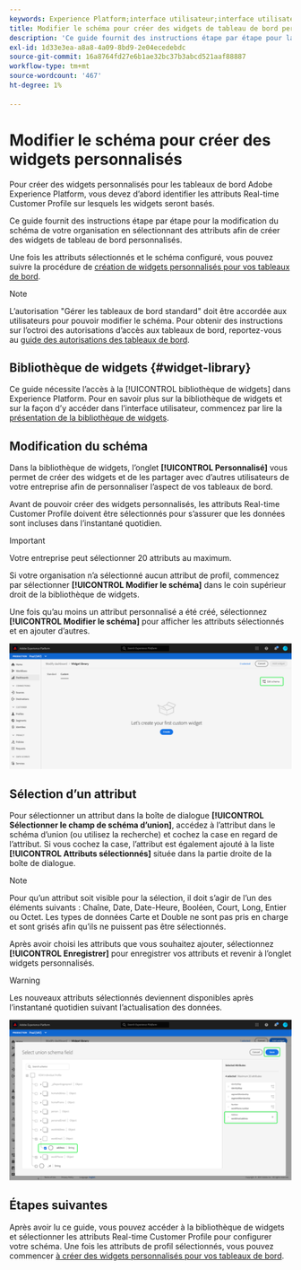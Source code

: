 ```yaml
---
keywords: Experience Platform;interface utilisateur;interface utilisateur;tableaux de bord;profils;segments;destinations;utilisation des licences
title: Modifier le schéma pour créer des widgets de tableau de bord personnalisés
description: 'Ce guide fournit des instructions étape par étape pour la sélection des attributs et la configuration du schéma de votre organisation afin de créer des widgets personnalisés pour les tableaux de bord Adobe Experience Platform. '
exl-id: 1d33e3ea-a8a8-4a09-8bd9-2e04ecedebdc
source-git-commit: 16a8764fd27e6b1ae32bc37b3abcd521aaf88887
workflow-type: tm+mt
source-wordcount: '467'
ht-degree: 1%

---
```


# Modifier le schéma pour créer des widgets personnalisés

Pour créer des widgets personnalisés pour les tableaux de bord Adobe Experience Platform, vous devez d’abord identifier les attributs Real-time Customer Profile sur lesquels les widgets seront basés.

Ce guide fournit des instructions étape par étape pour la modification du schéma de votre organisation en sélectionnant des attributs afin de créer des widgets de tableau de bord personnalisés.

Une fois les attributs sélectionnés et le schéma configuré, vous pouvez suivre la procédure de [création de widgets personnalisés pour vos tableaux de bord](custom-widgets.md).

>[!NOTE]
>
>L’autorisation &quot;Gérer les tableaux de bord standard&quot; doit être accordée aux utilisateurs pour pouvoir modifier le schéma. Pour obtenir des instructions sur l’octroi des autorisations d’accès aux tableaux de bord, reportez-vous au [guide des autorisations des tableaux de bord](../permissions.md).

## Bibliothèque de widgets {#widget-library}

Ce guide nécessite l’accès à la [!UICONTROL bibliothèque de widgets] dans Experience Platform. Pour en savoir plus sur la bibliothèque de widgets et sur la façon d’y accéder dans l’interface utilisateur, commencez par lire la [présentation de la bibliothèque de widgets](widget-library.md).

## Modification du schéma

Dans la bibliothèque de widgets, l’onglet **[!UICONTROL Personnalisé]** vous permet de créer des widgets et de les partager avec d’autres utilisateurs de votre entreprise afin de personnaliser l’aspect de vos tableaux de bord.

Avant de pouvoir créer des widgets personnalisés, les attributs Real-time Customer Profile doivent être sélectionnés pour s’assurer que les données sont incluses dans l’instantané quotidien.

>[!IMPORTANT]
>
>Votre entreprise peut sélectionner 20 attributs au maximum.

Si votre organisation n’a sélectionné aucun attribut de profil, commencez par sélectionner **[!UICONTROL Modifier le schéma]** dans le coin supérieur droit de la bibliothèque de widgets.

Une fois qu’au moins un attribut personnalisé a été créé, sélectionnez **[!UICONTROL Modifier le schéma]** pour afficher les attributs sélectionnés et en ajouter d’autres.

![](../images/customization/edit-schema.png)

## Sélection d’un attribut

Pour sélectionner un attribut dans la boîte de dialogue **[!UICONTROL Sélectionner le champ de schéma d’union]**, accédez à l’attribut dans le schéma d’union (ou utilisez la recherche) et cochez la case en regard de l’attribut. Si vous cochez la case, l’attribut est également ajouté à la liste **[!UICONTROL Attributs sélectionnés]** située dans la partie droite de la boîte de dialogue.

>[!NOTE]
>
>Pour qu’un attribut soit visible pour la sélection, il doit s’agir de l’un des éléments suivants : Chaîne, Date, Date-Heure, Booléen, Court, Long, Entier ou Octet. Les types de données Carte et Double ne sont pas pris en charge et sont grisés afin qu’ils ne puissent pas être sélectionnés.

Après avoir choisi les attributs que vous souhaitez ajouter, sélectionnez **[!UICONTROL Enregistrer]** pour enregistrer vos attributs et revenir à l’onglet widgets personnalisés.

>[!WARNING]
>Les nouveaux attributs sélectionnés deviennent disponibles après l’instantané quotidien suivant l’actualisation des données.

![](../images/customization/select-attribute.png)

## Étapes suivantes

Après avoir lu ce guide, vous pouvez accéder à la bibliothèque de widgets et sélectionner les attributs Real-time Customer Profile pour configurer votre schéma. Une fois les attributs de profil sélectionnés, vous pouvez commencer [à créer des widgets personnalisés pour vos tableaux de bord](custom-widgets.md).